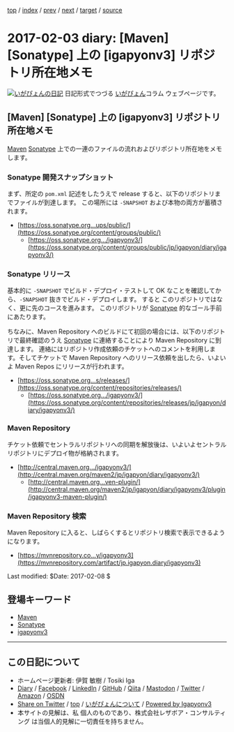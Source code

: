 [top](../index.html) 
 / [index](index.html) 
 / [prev](ig170202.html) 
 / [next](ig170204.html) 
 / [target](https://www.igapyon.jp/igapyon/diary/2017/ig170203.html) 
 / [source](https://github.com/igapyon/diary/blob/master/2017/ig170203.src.md) 

2017-02-03 diary: [Maven] [Sonatype] 上の [igapyonv3] リポジトリ所在地メモ
=====================================================================================================
[![いがぴょんの日記](https://www.igapyon.jp/igapyon/diary/images/iga200306s.jpg "いがぴょん")](https://www.igapyon.jp/igapyon/diary/memo/memoigapyon.html) 日記形式でつづる [いがぴょん](https://www.igapyon.jp/igapyon/diary/memo/memoigapyon.html)コラム ウェブページです。

## [Maven] [Sonatype] 上の [igapyonv3] リポジトリ所在地メモ

[Maven](../keyword/maven.html) [Sonatype](../keyword/sonatype.html) 上での一連のファイルの流れおよびリポジトリ所在地をメモします。

### Sonatype 開発スナップショット

まず、所定の `pom.xml` 記述をしたうえで release すると、以下のリポジトリまでファイルが到達します。
この場所には `-SNAPSHOT` および本物の両方が蓄積されます。

* [https://oss.sonatype.org...ups/public/](https://oss.sonatype.org/content/groups/public/)
  * [https://oss.sonatype.org.../igapyonv3/](https://oss.sonatype.org/content/groups/public/jp/igapyon/diary/igapyonv3/)

### Sonatype リリース

基本的に `-SNAPSHOT` でビルド・デプロイ・テストして OK なことを確認してから、`-SNAPSHOT` 抜きでビルド・デプロイします。
すると このリポジトリではなく、更に先のコースを進みます。
このリポジトリが [Sonatype](../keyword/sonatype.html) 的なゴール手前にあたります。

ちなみに、Maven Repository へのビルドにて初回の場合には、以下のリポジトリで最終確認のうえ [Sonatype](../keyword/sonatype.html) に連絡することにより Maven Repository に到達します。
連絡にはリポジトリ作成依頼のチケットへのコメントを利用します。そしてチケットで Maven Repository へのリリース依頼を出したら、いよいよ Maven Repos にリリースが行われます。

* [https://oss.sonatype.org...s/releases/](https://oss.sonatype.org/content/repositories/releases/)
  * [https://oss.sonatype.org.../igapyonv3/](https://oss.sonatype.org/content/repositories/releases/jp/igapyon/diary/igapyonv3/)

### Maven Repository

チケット依頼でセントラルリポジトリへの同期を解放後は、いよいよセントラルリポジトリにデプロイ物が格納されます。

* [http://central.maven.org.../igapyonv3/](http://central.maven.org/maven2/jp/igapyon/diary/igapyonv3/)
  * [http://central.maven.org...ven-plugin/](http://central.maven.org/maven2/jp/igapyon/diary/igapyonv3/plugin/igapyonv3-maven-plugin/)

### Maven Repository 検索

Maven Repository に入ると、しばらくするとリポジトリ検索で表示できるようになります。

* [https://mvnrepository.co...y/igapyonv3](https://mvnrepository.com/artifact/jp.igapyon.diary/igapyonv3)

Last modified: $Date: 2017-02-08 $

## 登場キーワード

* [Maven](../keyword/maven.html)
* [Sonatype](../keyword/sonatype.html)
* [igapyonv3](../keyword/igapyonv3.html)

----------------------------------------------------------------------------------------------------

## この日記について

* ホームページ更新者: 伊賀 敏樹 / Tosiki Iga
* [Diary](https://www.igapyon.jp/igapyon/diary/) / [Facebook](https://www.facebook.com/igapyon) / [LinkedIn](https://www.linkedin.com/in/toshikiiga) / [GitHub](https://github.com/igapyon) / [Qiita](https://qiita.com/igapyon) / [Mastodon](https://social.vivaldi.net/@igapyon) / [Twitter](https://twitter.com/ToshikiIga) / [Amazon](https://www.amazon.co.jp/%E4%BC%8A%E8%B3%80-%E6%95%8F%E6%A8%B9/e/B004LTQWCQ) / [OSDN](https://ja.osdn.net/users/iga/)
* [Share on Twitter](https://twitter.com/intent/tweet?hashtags=igapyon%2Cdiary%2C%E3%81%84%E3%81%8C%E3%81%B4%E3%82%87%E3%82%93%2CMaven%2CSonatype%2Cigapyonv3&text=%5BMaven%5D+%5BSonatype%5D+%E4%B8%8A%E3%81%AE+%5Bigapyonv3%5D+%E3%83%AA%E3%83%9D%E3%82%B8%E3%83%88%E3%83%AA%E6%89%80%E5%9C%A8%E5%9C%B0%E3%83%A1%E3%83%A2&url=https%3A%2F%2Fwww.igapyon.jp%2Figapyon%2Fdiary%2F2017%2Fig170203.html) / [top](../index.html) / [いがぴょんについて](https://www.igapyon.jp/igapyon/diary/memo/memoigapyon.html) / [Powered by Igapyonv3](https://github.com/igapyon/igapyonv3)
* 本サイトの見解は、私 個人のものであり、株式会社レザボア・コンサルティング は当個人的見解に一切責任を持ちません。 
